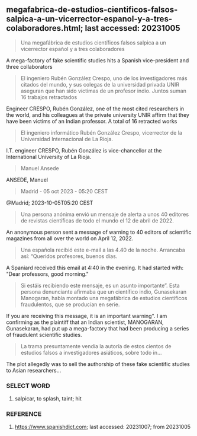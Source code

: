 ## megafabrica-de-estudios-cientificos-falsos-salpica-a-un-vicerrector-espanol-y-a-tres-colaboradores.html; last accessed: 20231005

> Una megafábrica de estudios científicos falsos salpica a un vicerrector español y a tres colaboradores

A mega-factory of fake scientific studies hits a Spanish vice-president and three collaborators

> El ingeniero Rubén González Crespo, uno de los investigadores más citados del mundo, y sus colegas de la universidad privada UNIR aseguran que han sido víctimas de un profesor indio. Juntos suman 16 trabajos retractados

Engineer CRESPO, Rubén González, one of the most cited researchers in the world, and his colleagues at the private university UNIR affirm that they have been victims of an Indian professor. A total of 16 retracted works

> El ingeniero informático Rubén González Crespo, vicerrector de la Universidad Internacional de La Rioja.

I.T. engineer CRESPO, Rubén González is vice-chancellor at the International University of La Rioja.

> Manuel Ansede

ANSEDE, Manuel

> Madrid - 05 oct 2023 - 05:20 CEST

@Madrid; 2023-10-05T05:20 CEST

> Una persona anónima envió un mensaje de alerta a unos 40 editores de revistas científicas de todo el mundo el 12 de abril de 2022. 

An anonymous person sent a message of warning to 40 editors of scientific magazines from all over the world on April 12, 2022.  

> Una española recibió este e-mail a las 4.40 de la noche. Arrancaba así: “Queridos profesores, buenos días. 


A Spaniard received this email at 4:40 in the evening. It had started with: "Dear professors, good morning."

> Si estáis recibiendo este mensaje, es un asunto importante”. Esta persona denunciante afirmaba que un científico indio, Gunasekaran Manogaran, había montado una megafábrica de estudios científicos fraudulentos, que se producían en serie. 

If you are receiving this message, it is an important warning". I am confirming as the plaintiff that an Indian scientist, MANOGARAN, Gunasekaran, had put up a mega-factory that had been producing a series of fraudulent scientific studies.

> La trama presuntamente vendía la autoría de estos cientos de estudios falsos a investigadores asiáticos, sobre todo in...

The plot allegedly was to sell the authorship of these fake scientific studies to Asian researchers...

### SELECT WORD

1) salpicar, to splash, taint; hit

### REFERENCE

1) https://www.spanishdict.com; last accessed: 20231007; from 20231005

